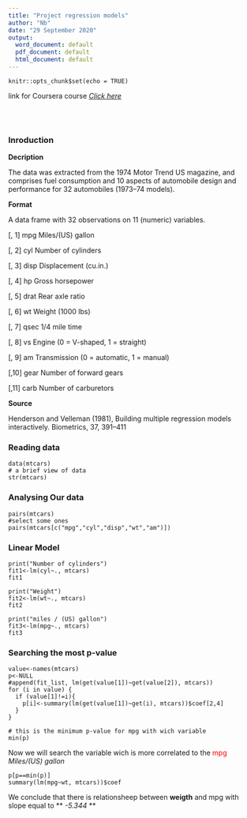 ```yaml
---
title: "Project regression models"
author: "Nb"
date: "29 September 2020"
output:
  word_document: default
  pdf_document: default
  html_document: default
---
```


```{r setup, include=FALSE}
knitr::opts_chunk$set(echo = TRUE)
```
link for Coursera course [*Click here*](https://www.coursera.org/learn/regression-models)

<br>

<br>

### Inroduction
**Decription**

The data was extracted from the 1974 Motor Trend US magazine, and comprises fuel consumption and 10 aspects of automobile design and performance for 32 automobiles (1973–74 models).

**Format**

A data frame with 32 observations on 11 (numeric) variables.

[, 1]	mpg	Miles/(US) gallon

[, 2]	cyl	Number of cylinders

[, 3]	disp	Displacement (cu.in.)

[, 4]	hp	Gross horsepower

[, 5]	drat	Rear axle ratio

[, 6]	wt	Weight (1000 lbs)

[, 7]	qsec	1/4 mile time

[, 8]	vs	Engine (0 = V-shaped, 1 = straight)

[, 9]	am	Transmission (0 = automatic, 1 = manual)

[,10]	gear	Number of forward gears

[,11]	carb	Number of carburetors

**Source**

Henderson and Velleman (1981), Building multiple regression models interactively. Biometrics, 37, 391–411

### Reading data
```{r}
data(mtcars)
# a brief view of data
str(mtcars)
```

### Analysing Our data
```{r}
pairs(mtcars)
#select some ones
pairs(mtcars[c("mpg","cyl","disp","wt","am")])
```
### Linear Model

```{r}
print("Number of cylinders")
fit1<-lm(cyl~., mtcars)
fit1

print("Weight")
fit2<-lm(wt~., mtcars)
fit2

print("miles / (US) gallon")
fit3<-lm(mpg~., mtcars)
fit3
```

### Searching the most p-value
```{r}
value<-names(mtcars)
p<-NULL
#append(fit_list, lm(get(value[1])~get(value[2]), mtcars))
for (i in value) {
  if (value[1]!=i){
    p[i]<-summary(lm(get(value[1])~get(i), mtcars))$coef[2,4]
  }
}

# this is the minimum p-value for mpg with wich variable
min(p)

```

Now we will search the variable wich is more correlated to the <span style="color: red;">mpg</span>	*Miles/(US) gallon*

```{r}
p[p==min(p)]
summary(lm(mpg~wt, mtcars))$coef
```

We conclude that there is relationsheep between **weigth** and mpg 
with slope equal to ** *-5.344* **

